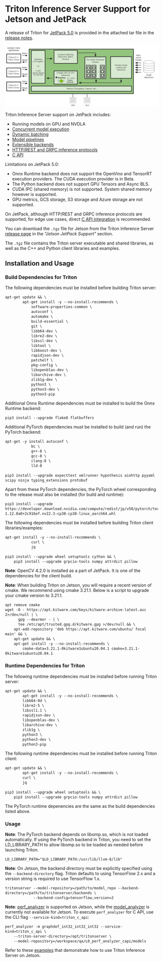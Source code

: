 <!--
# Copyright 2021-2022, NVIDIA CORPORATION & AFFILIATES. All rights reserved.
#
# Redistribution and use in source and binary forms, with or without
# modification, are permitted provided that the following conditions
# are met:
#  * Redistributions of source code must retain the above copyright
#    notice, this list of conditions and the following disclaimer.
#  * Redistributions in binary form must reproduce the above copyright
#    notice, this list of conditions and the following disclaimer in the
#    documentation and/or other materials provided with the distribution.
#  * Neither the name of NVIDIA CORPORATION nor the names of its
#    contributors may be used to endorse or promote products derived
#    from this software without specific prior written permission.
#
# THIS SOFTWARE IS PROVIDED BY THE COPYRIGHT HOLDERS ``AS IS'' AND ANY
# EXPRESS OR IMPLIED WARRANTIES, INCLUDING, BUT NOT LIMITED TO, THE
# IMPLIED WARRANTIES OF MERCHANTABILITY AND FITNESS FOR A PARTICULAR
# PURPOSE ARE DISCLAIMED.  IN NO EVENT SHALL THE COPYRIGHT OWNER OR
# CONTRIBUTORS BE LIABLE FOR ANY DIRECT, INDIRECT, INCIDENTAL, SPECIAL,
# EXEMPLARY, OR CONSEQUENTIAL DAMAGES (INCLUDING, BUT NOT LIMITED TO,
# PROCUREMENT OF SUBSTITUTE GOODS OR SERVICES; LOSS OF USE, DATA, OR
# PROFITS; OR BUSINESS INTERRUPTION) HOWEVER CAUSED AND ON ANY THEORY
# OF LIABILITY, WHETHER IN CONTRACT, STRICT LIABILITY, OR TORT
# (INCLUDING NEGLIGENCE OR OTHERWISE) ARISING IN ANY WAY OUT OF THE USE
# OF THIS SOFTWARE, EVEN IF ADVISED OF THE POSSIBILITY OF SUCH DAMAGE.
-->

# Triton Inference Server Support for Jetson and JetPack

A release of Triton for [JetPack 5.0](https://developer.nvidia.com/embedded/jetpack)
is provided in the attached tar file in the [release notes](https://github.com/triton-inference-server/server/releases).

![Triton on Jetson Diagram](images/triton_on_jetson.png)

Triton Inference Server support on JetPack includes:

* Running models on GPU and NVDLA
* [Concurrent model execution](architecture.md#concurrent-model-execution)
* [Dynamic batching](architecture.md#models-and-schedulers)
* [Model pipelines](architecture.md#ensemble-models)
* [Extensible backends](https://github.com/triton-inference-server/backend)
* [HTTP/REST and GRPC inference protocols](../customization_guide/inference_protocols.md)
* [C API](../customization_guide/inference_protocols.md#in-process-triton-server-api)

Limitations on JetPack 5.0:

* Onnx Runtime backend does not support the OpenVino and TensorRT execution providers.
The CUDA execution provider is in Beta.
* The Python backend does not support GPU Tensors and Async BLS.
* CUDA IPC (shared memory) is not supported. System shared memory however is supported.
* GPU metrics, GCS storage, S3 storage and Azure storage are not supported.

On JetPack, although HTTP/REST and GRPC inference protocols are supported, for edge
use cases, direct [C API integration](../customization_guide/inference_protocols.md#in-process-triton-server-api)
is recommended.

You can download the `.tgz` file for Jetson from the Triton Inference Server
[release page](https://github.com/triton-inference-server/server/releases) in the
_"Jetson JetPack Support"_ section.

The `.tgz` file contains the Triton server executable and shared libraries,
as well as the C++ and Python client libraries and examples.

## Installation and Usage

### Build Dependencies for Triton

The following dependencies must be installed before building Triton server:

```
apt-get update && \
        apt-get install -y --no-install-recommends \
            software-properties-common \
            autoconf \
            automake \
            build-essential \
            git \
            libb64-dev \
            libre2-dev \
            libssl-dev \
            libtool \
            libboost-dev \
            rapidjson-dev \
            patchelf \
            pkg-config \
            libopenblas-dev \
            libarchive-dev \
            zlib1g-dev \
            python3 \
            python3-dev \
            python3-pip
```

Additional Onnx Runtime dependencies must be installed to build the Onnx Runtime backend:

```
pip3 install --upgrade flake8 flatbuffers
```

Additional PyTorch dependencies must be installed to build (and run) the PyTorch backend:

```
apt-get -y install autoconf \
            bc \
            g++-8 \
            gcc-8 \
            clang-8 \
            lld-8

pip3 install --upgrade expecttest xmlrunner hypothesis aiohttp pyyaml scipy ninja typing_extensions protobuf
```

Apart from these PyTorch dependencies, the PyTorch wheel corresponding to the release must also be installed (for build and runtime):

```
pip3 install --upgrade https://developer.download.nvidia.com/compute/redist/jp/v50/pytorch/torch-1.12.0a0+2c916ef.nv22.3-cp38-cp38-linux_aarch64.whl
```

The following dependencies must be installed before building Triton client libraries/examples:

```
apt-get install -y --no-install-recommends \
            curl \
            jq

pip3 install --upgrade wheel setuptools cython && \
    pip3 install --upgrade grpcio-tools numpy attrdict pillow
```

**Note**: OpenCV 4.2.0 is installed as a part of JetPack. It is one of the dependencies for the client build.

**Note**: When building Triton on Jetson, you will require a recent version of cmake.
We recommend using cmake 3.21.1. Below is a script to upgrade your cmake version to 3.21.1.

```
apt remove cmake
wget -O - https://apt.kitware.com/keys/kitware-archive-latest.asc 2>/dev/null | \
      gpg --dearmor - | \
      tee /etc/apt/trusted.gpg.d/kitware.gpg >/dev/null && \
    apt-add-repository 'deb https://apt.kitware.com/ubuntu/ focal main' && \
    apt-get update && \
    apt-get install -y --no-install-recommends \
        cmake-data=3.21.1-0kitware1ubuntu20.04.1 cmake=3.21.1-0kitware1ubuntu20.04.1
```

### Runtime Dependencies for Triton

The following runtime dependencies must be installed before running Triton server:

```
apt-get update && \
        apt-get install -y --no-install-recommends \
        libb64-0d \
        libre2-5 \
        libssl1.1 \
        rapidjson-dev \
        libopenblas-dev \
        libarchive-dev \
        zlib1g \
        python3 \
        python3-dev \
        python3-pip
```

The following runtime dependencies must be installed before running Triton client:

```
apt-get update && \
        apt-get install -y --no-install-recommends \
        curl \
        jq

pip3 install --upgrade wheel setuptools && \
    pip3 install --upgrade grpcio-tools numpy attrdict pillow
```

The PyTorch runtime depenencies are the same as the build dependencies listed above.

### Usage

**Note**: The PyTorch backend depends on libomp.so, which is not loaded automatically.
If using the PyTorch backend in Triton, you need to set the LD_LIBRARY_PATH to allow
libomp.so to be loaded as needed before launching Triton.

```
LD_LIBRARY_PATH="$LD_LIBRARY_PATH:/usr/lib/llvm-8/lib"
```

**Note**: On Jetson, the backend directory must be explicitly specified using the
`--backend-directory` flag. Triton defaults to using TensorFlow 2.x and a version string
is required to use TensorFlow 1.x.

```
tritonserver --model-repository=/path/to/model_repo --backend-directory=/path/to/tritonserver/backends \
             --backend-config=tensorflow,version=2
```

**Note**: [perf_analyzer](perf_analyzer.md) is supported on Jetson, while the [model_analyzer](model_analyzer.md)
is currently not available for Jetson. To execute `perf_analyzer` for C API, use
the CLI flag `--service-kind=triton_c_api`:

```shell
perf_analyzer -m graphdef_int32_int32_int32 --service-kind=triton_c_api \
    --triton-server-directory=/opt/tritonserver \
    --model-repository=/workspace/qa/L0_perf_analyzer_capi/models
```

Refer to these [examples](../examples/jetson) that demonstrate how to use Triton Inference Server on Jetson.
